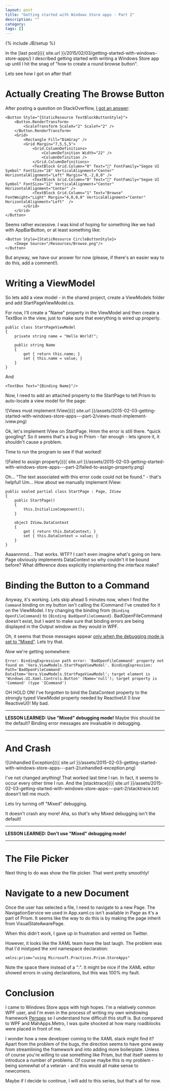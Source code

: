 ```yaml
---
layout: post
title: "Getting started with Windows Store apps - Part 2"
description: ""
category: 
tags: []
---
```

{% include JB/setup %}

In the [last post]({{ site.url }}/2015/02/03/getting-started-with-windows-store-apps/) I described 
getting started with writing a Windows Store app up until I hit the snag of "how to create a round 
browse button".

Lets see how I got on after that!

# Actually Creating The Browse Button

After posting a question on StackOverflow, [I got an answer](http://stackoverflow.com/a/28289658/6448):

	<Button Style="{StaticResource TextBlockButtonStyle}">
	    <Button.RenderTransform>
	        <ScaleTransform ScaleX="2" ScaleY="2" />
	    </Button.RenderTransform>
	    <Grid>
	        <Rectangle Fill="DimGray" />
	        <Grid Margin="7,5,5,5">
	            <Grid.ColumnDefinitions>
	                <ColumnDefinition Width="22" />
	                <ColumnDefinition />
	            </Grid.ColumnDefinitions>
	            <TextBlock Grid.Column="0" Text="" FontFamily="Segoe UI Symbol" FontSize="18" VerticalAlignment="Center" HorizontalAlignment="Left" Margin="0,-2,0,0" />
	            <TextBlock Grid.Column="0" Text="" FontFamily="Segoe UI Symbol" FontSize="12" VerticalAlignment="Center" HorizontalAlignment="Center" />
	            <TextBlock Grid.Column="1" Text="Browse" FontWeight="Light" Margin="4,0,0,0" VerticalAlignment="Center" HorizontalAlignment="Left"  />
	        </Grid>
	    </Grid>
	</Button>
 
Seems rather excessive. I was kind of hoping for something like we had with AppBarButton, or at 
least something like:

	<Button Style={StaticResource CircleButtonStyle}>
        <Image Source="/Resources/Browse.png"/>
    </Button>

But anyway, we have our answer for now (please, if there's an easier way to do this, add a 
comment!).

# Writing a ViewModel

So lets add a view model - in the shared project, create a ViewModels folder and add 
StartPageViewModel.cs.

For now, I'll create a "Name" property in the ViewModel and then create a TextBox in the view, just 
to make sure that everything is wired up properly.

    public class StartPageViewModel
    {
        private string name = "Hello World!";

        public string Name
        {
            get { return this.name; }
            set { this.name = value; }
        }
	}

And

    <TextBox Text="{Binding Name}"/>

Now, I need to add an attached property to the StartPage to tell Prism to auto-locate a view model
for the page:

![Views must implement IView]({{ site.url }}/assets/2015-02-03-getting-started-with-windows-store-apps---part-2/views-must-implement-iview.png)

Ok, let's implement IView on StartPage. Hmm the error is still there. \*quick googling\*. So it
seems that's a bug in Prism - fair enough - lets ignore it, it shouldn't cause a problem.

Time to run the program to see if that worked!

![Failed to assign property]({{ site.url }}/assets/2015-02-03-getting-started-with-windows-store-apps---part-2/failed-to-assign-property.png)

Oh... "The text associated with this error code could not be found." - that's helpful! Um... How 
about we manually implement IView:

    public sealed partial class StartPage : Page, IView
    {
        public StartPage()
        {
            this.InitializeComponent();
        }

        object IView.DataContext
        {
            get { return this.DataContext; }
            set { this.DataContext = value; }
        }
    }

Aaaannnnd... That works. WTF? I can't even imagine what's going on here. Page obviously implements
DataContext so why couldn't it be bound before? What difference does explicitly implementing the 
interface make?

# Binding the Button to a Command

Anyway, it's working. Lets skip ahead 5 minutes now, when I find the `Command` binding on 
my button isn't calling the ICommand I've created for it on the ViewModel. I try changing the 
binding from `{Binding OpenFileCommand}` to `{Binding BadOpenFileCommand}`. BadOpenFileCommand 
doesn't exist, but I want to make sure that binding errors are being displayed in the Output window 
as they would in WPF.      

Oh, it seems that those messages appear [only when the debugging mode is set to "Mixed"](https://msdn.microsoft.com/en-us/library/windows/apps/windows.ui.xaml.debugsettings.isbindingtracingenabled).
Lets try that. 

*Now* we're getting somewhere:

    Error: BindingExpression path error: 'BadOpenFileCommand' property not found on 'Vera.ViewModels.StartPageViewModel'. BindingExpression: Path='BadOpenFileCommand' DataItem='Vera.ViewModels.StartPageViewModel'; target element is 'Windows.UI.Xaml.Controls.Button' (Name='null'); target property is 'Command' (type 'ICommand')

OH HOLD ON! I've forgotten to bind the DataContext property to the strongly typed ViewModel property 
needed by ReactiveUI (I *love* ReactiveUI)! My bad.

----------

**LESSON LEARNED: Use "Mixed" debugging mode!** Maybe this should be the default? Binding error
messages are invaluable in debugging.

----------
 
# And Crash 

![Unhandled Exception]({{ site.url }}/assets/2015-02-03-getting-started-with-windows-store-apps---part-2/unhandled-exception.png)

I've not changed anything! That worked last time I ran. In fact, it seems to occur every other 
time I run. And the [stacktrace]({{ site.url }}/assets/2015-02-03-getting-started-with-windows-store-apps---part-2/stacktrace.txt) doesn't tell me much. 

Lets try turning off "Mixed" debugging.

It doesn't crash any more! Aha, so *that's* why Mixed debugging isn't the default!

----------

**LESSON LEARNED: Don't use "Mixed" debugging mode!**

----------

# The File Picker

Next thing to do was show the file picker. That went pretty smoothly!

# Navigate to a new Document

Once the user has selected a file, I need to navigate to a new Page. The NavigationService we used
in App.xaml.cs isn't available in Page as it's a part of Prism. It seems like the way to
do this is by making the page inherit from VisualStateAwarePage.

When this didn't work, I gave up in frustration and vented on Twitter. 

However, it looks like the XAML team have the last laugh. The problem was that I'd mistyped the 
xml namespace declaration:

    xmlns:prism="using Microsoft.Practices.Prism.StoreApps"

Note the space there instead of a ":". It might be nice if the XAML editor showed errors in using
declarations, but this was 100% my fault.

# Conclusion

I came to Windows Store apps with high hopes. I'm a relatively common WPF user, and I'm even in the 
process of writing my own windowing framework [Perspex](https://github.com/grokys/Perspex/) so I 
understand how difficult this stuff is. But compared to WPF and MahApps.Metro, I was quite shocked 
at how many roadblocks were placed in front of me. 

I wonder how a new developer coming to the XAML stack might find it? Apart from the problem of the 
bugs, the direction seems to have gone away from streamlining the framework and into adding more 
boilerplate. Unless of course you're willing to use something like Prism, but that itself seems to 
introduce a number of problems. Of course maybe this is my problem - being somewhat of a veteran - 
and this would all make sense to newcomers. 

Maybe if I decide to continue, I will add to this series, but that's all for now. 